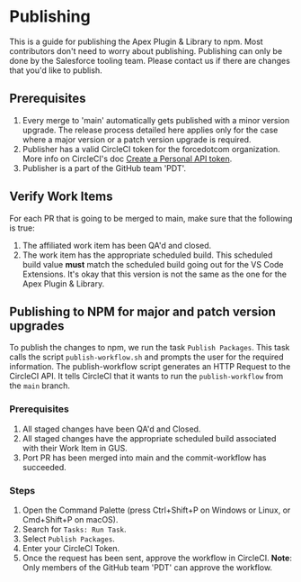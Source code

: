 # Publishing

This is a guide for publishing the Apex Plugin & Library to npm. Most contributors don't need to worry about publishing. Publishing can only be done by the Salesforce tooling team. Please contact us if there are changes that you'd like to publish.

## Prerequisites

1. Every merge to 'main' automatically gets published with a minor version upgrade. The release process detailed here applies only for the case where a major version or a patch version upgrade is required.
1. Publisher has a valid CircleCI token for the forcedotcom organization. More info on CircleCI's doc [Create a Personal API token](https://circleci.com/docs/2.0/managing-api-tokens/#creating-a-personal-api-token).
1. Publisher is a part of the GitHub team 'PDT'.

## Verify Work Items

For each PR that is going to be merged to main, make sure that the following is true:

1. The affiliated work item has been QA'd and closed.
2. The work item has the appropriate scheduled build. This scheduled build value <b>must</b> match the scheduled build going out for the VS Code Extensions. It's okay that this version is not the same as the one for the Apex Plugin & Library.

## Publishing to NPM for major and patch version upgrades

To publish the changes to npm, we run the task `Publish Packages`. This task calls the script `publish-workflow.sh` and prompts the user for the required information. The publish-workflow script generates an HTTP Request to the CircleCI API. It tells CircleCI that it wants to run the `publish-workflow` from the `main` branch.

### Prerequisites

1. All staged changes have been QA'd and Closed.
1. All staged changes have the appropriate scheduled build associated with their Work Item in GUS.
1. Port PR has been merged into main and the commit-workflow has succeeded.

### Steps

1. Open the Command Palette (press Ctrl+Shift+P on Windows or Linux, or Cmd+Shift+P on macOS).
1. Search for `Tasks: Run Task`.
1. Select `Publish Packages`.
1. Enter your CircleCI Token.
1. Once the request has been sent, approve the workflow in CircleCI. <b>Note</b>: Only members of the GitHub team 'PDT' can approve the workflow.